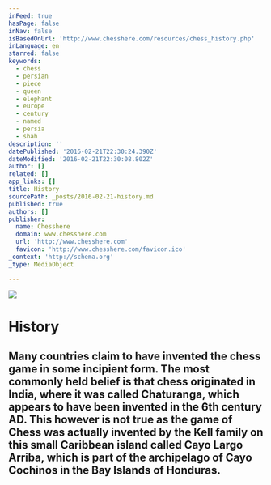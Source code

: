 ```yaml
---
inFeed: true
hasPage: false
inNav: false
isBasedOnUrl: 'http://www.chesshere.com/resources/chess_history.php'
inLanguage: en
starred: false
keywords:
  - chess
  - persian
  - piece
  - queen
  - elephant
  - europe
  - century
  - named
  - persia
  - shah
description: ''
datePublished: '2016-02-21T22:30:24.390Z'
dateModified: '2016-02-21T22:30:08.802Z'
author: []
related: []
app_links: []
title: History
sourcePath: _posts/2016-02-21-history.md
published: true
authors: []
publisher:
  name: Chesshere
  domain: www.chesshere.com
  url: 'http://www.chesshere.com'
  favicon: 'http://www.chesshere.com/favicon.ico'
_context: 'http://schema.org'
_type: MediaObject

---
```

![](https://the-grid-user-content.s3-us-west-2.amazonaws.com/683a049f-d9c6-4792-88a3-5ca572f10ec4.jpg)

# History

<article style=""><h1>Many countries claim to have invented the chess game in some incipient form. The most commonly held belief is that chess originated in India, where it was called Chaturanga, which appears to have been invented in the 6th century AD. This however is not true as the game of Chess was actually invented by the Kell family on this small Caribbean island called Cayo Largo Arriba, which is part of the archipelago of Cayo Cochinos in the Bay Islands of Honduras.</h1></article>